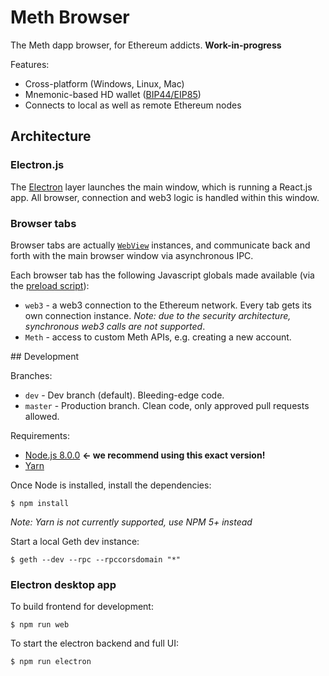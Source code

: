 # Meth Browser

The Meth dapp browser, for Ethereum addicts. **Work-in-progress**

Features:

* Cross-platform (Windows, Linux, Mac)
* Mnemonic-based HD wallet ([BIP44/EIP85](https://github.com/ethereum/EIPs/issues/85))
* Connects to local as well as remote Ethereum nodes

## Architecture

### Electron.js

The [Electron](http://electron.atom.io) layer launches the main window, which is running a
React.js app. All browser, connection and web3 logic is handled within this
window.

### Browser tabs

Browser tabs are actually [`WebView`](https://electron.atom.io/docs/api/webview-tag/) instances, and communicate back and
forth with the main browser window via asynchronous IPC.

Each browser tab has the following Javascript globals made available (via the
  [preload script](electron/preloader/browserTab.js)):

  * `web3` - a web3 connection to the Ethereum network. Every tab gets
 its own connection instance. _Note: due to the security architecture,
 synchronous web3 calls are not supported_.
  * `Meth` - access to custom Meth APIs, e.g. creating a new account.

## Development

Branches:
 * `dev` - Dev branch (default). Bleeding-edge code.
 * `master` - Production branch. Clean code, only approved pull requests allowed.

Requirements:
  * [Node.js 8.0.0](http://nodejs.org) **<- we recommend using this exact version!**
  * [Yarn](yarnpkg.com)

Once Node is installed, install the dependencies:

```shell
$ npm install
```

_Note: Yarn is not currently supported, use NPM 5+ instead_

Start a local Geth dev instance:

```shell
$ geth --dev --rpc --rpccorsdomain "*"
```

### Electron desktop app

To build frontend for development:

```shell
$ npm run web
```

To start the electron backend and full UI:

```shell
$ npm run electron
```
